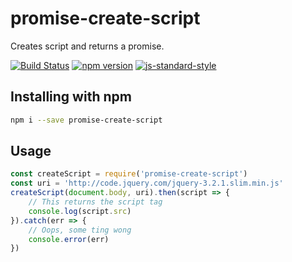 # promise-create-script

Creates script and returns a promise.

[![Build Status](https://travis-ci.org/kahwee/promise-create-script.svg?branch=master)](https://travis-ci.org/kahwee/promise-create-script)
[![npm version](https://badge.fury.io/js/promise-create-script.svg)](https://badge.fury.io/js/promise-create-script)
[![js-standard-style](https://img.shields.io/badge/code%20style-standard-brightgreen.svg?style=flat)](https://github.com/feross/standard)

## Installing with npm

```sh
npm i --save promise-create-script
```

## Usage

```js
const createScript = require('promise-create-script')
const uri = 'http://code.jquery.com/jquery-3.2.1.slim.min.js'
createScript(document.body, uri).then(script => {
	// This returns the script tag
	console.log(script.src)
}).catch(err => {
	// Oops, some ting wong
	console.error(err)
})
```
